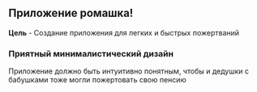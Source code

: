 ## Приложение ромашка!

**Цель** - Создание приложения для легких и быстрых пожертваний

### Приятный минималистический дизайн

Приложение должно быть интуитивно понятным, чтобы и дедушки с бабушками тоже могли пожертовать свою пенсию